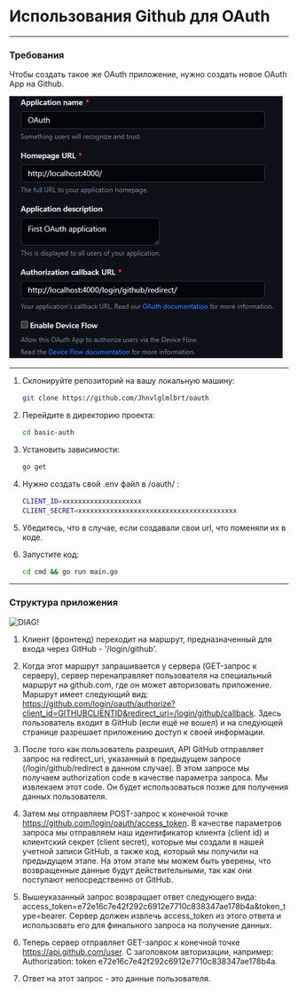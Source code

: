 
# Использования Github для OAuth

***
### Требования

Чтобы создать такое же OAuth приложение, нужно создать новое OAuth App на Github. 

![APP!](images/app.png)

***

1. Склонируйте репозиторий на вашу локальную машину:

   ```bash
   git clone https://github.com/Jhnvlglmlbrt/oauth

2. Перейдите в директорию проекта:

   ```bash
   cd basic-auth

3. Установить зависимости:
    
    ```bash
    go get 

4. Нужно создать свой .env файл в /oauth/ :

    ```bash
    CLIENT_ID=xxxxxxxxxxxxxxxxxxxx
    CLIENT_SECRET=xxxxxxxxxxxxxxxxxxxxxxxxxxxxxxxxxxxxxxxx


5. Убедитесь, что в случае, если создавали свои url, что поменяли их в коде.

6. Запустите код: 

    ```bash
    cd cmd && go run main.go

***
### Структура приложения

![DIAG!](images/diag.png)

1. Клиент (фронтенд) переходит на маршрут, предназначенный для входа через GitHub - '/login/github'.

2. Когда этот маршрут запрашивается у сервера (GET-запрос к серверу), сервер перенаправляет пользователя на специальный маршрут на github.com, где он может авторизовать приложение.      Маршрут имеет следующий вид: https://github.com/login/oauth/authorize?client_id=GITHUBCLIENTID&redirect_uri=/login/github/callback. Здесь пользователь входит в GitHub (если ещё не вошел) и на следующей странице разрешает приложению доступ к своей информации.

3. После того как пользователь разрешил, API GitHub отправляет запрос на redirect_uri, указанный в предыдущем запросе (/login/github/redirect в данном случае). В этом запросе мы получаем authorization code в качестве параметра запроса. Мы извлекаем этот code. Он будет использоваться позже для получения данных пользователя.

4. Затем мы отправляем POST-запрос к конечной точке https://github.com/login/oauth/access_token. В качестве параметров запроса мы отправляем наш идентификатор клиента (client id) и клиентский секрет (client secret), которые мы создали в нашей учетной записи GitHub, а также код, который мы получили на предыдущем этапе. На этом этапе мы можем быть уверены, что возвращенные данные будут действительными, так как они поступают непосредственно от GitHub.

5. Вышеуказанный запрос возвращает ответ следующего вида: access_token=e72e16c7e42f292c6912e7710c838347ae178b4a&token_type=bearer. Сервер должен извлечь access_token из этого ответа и использовать его для финального запроса на получение данных.

6. Теперь сервер отправляет GET-запрос к конечной точке https://api.github.com/user. С заголовком авторизации, например: Authorization: token e72e16c7e42f292c6912e7710c838347ae178b4a.

7. Ответ на этот запрос - это данные пользователя. 

